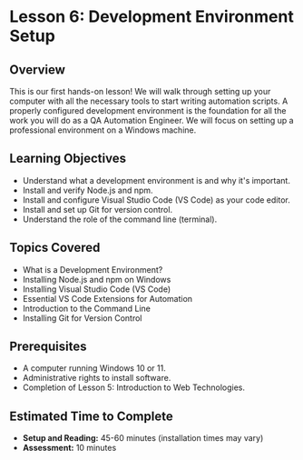 # Lesson 6: Development Environment Setup

## Overview

This is our first hands-on lesson! We will walk through setting up your computer with all the necessary tools to start writing automation scripts. A properly configured development environment is the foundation for all the work you will do as a QA Automation Engineer. We will focus on setting up a professional environment on a Windows machine.

## Learning Objectives

- Understand what a development environment is and why it's important.
- Install and verify Node.js and npm.
- Install and configure Visual Studio Code (VS Code) as your code editor.
- Install and set up Git for version control.
- Understand the role of the command line (terminal).

## Topics Covered

- What is a Development Environment?
- Installing Node.js and npm on Windows
- Installing Visual Studio Code (VS Code)
- Essential VS Code Extensions for Automation
- Introduction to the Command Line
- Installing Git for Version Control

## Prerequisites

- A computer running Windows 10 or 11.
- Administrative rights to install software.
- Completion of Lesson 5: Introduction to Web Technologies.

## Estimated Time to Complete

- **Setup and Reading:** 45-60 minutes (installation times may vary)
- **Assessment:** 10 minutes